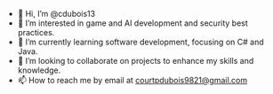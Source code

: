 - 👋 Hi, I’m @cdubois13
- 👀 I’m interested in game and AI development and security best practices.
- 🌱 I’m currently learning software development, focusing on C# and Java.
- 💞️ I’m looking to collaborate on projects to enhance my skills and knowledge.
- 📫 How to reach me by email at courtpdubois9821@gmail.com


